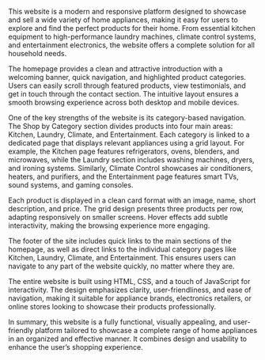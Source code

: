 This website is a modern and responsive platform designed to showcase and sell a wide variety of home appliances, making it easy for users to explore and find the perfect products for their home. From essential kitchen equipment to high-performance laundry machines, climate control systems, and entertainment electronics, the website offers a complete solution for all household needs.

The homepage provides a clean and attractive introduction with a welcoming banner, quick navigation, and highlighted product categories. Users can easily scroll through featured products, view testimonials, and get in touch through the contact section. The intuitive layout ensures a smooth browsing experience across both desktop and mobile devices.

One of the key strengths of the website is its category-based navigation. The Shop by Category section divides products into four main areas: Kitchen, Laundry, Climate, and Entertainment. Each category is linked to a dedicated page that displays relevant appliances using a grid layout. For example, the Kitchen page features refrigerators, ovens, blenders, and microwaves, while the Laundry section includes washing machines, dryers, and ironing systems. Similarly, Climate Control showcases air conditioners, heaters, and purifiers, and the Entertainment page features smart TVs, sound systems, and gaming consoles.

Each product is displayed in a clean card format with an image, name, short description, and price. The grid design presents three products per row, adapting responsively on smaller screens. Hover effects add subtle interactivity, making the browsing experience more engaging.

The footer of the site includes quick links to the main sections of the homepage, as well as direct links to the individual category pages like Kitchen, Laundry, Climate, and Entertainment. This ensures users can navigate to any part of the website quickly, no matter where they are.

The entire website is built using HTML, CSS, and a touch of JavaScript for interactivity. The design emphasizes clarity, user-friendliness, and ease of navigation, making it suitable for appliance brands, electronics retailers, or online stores looking to showcase their products professionally.

In summary, this website is a fully functional, visually appealing, and user-friendly platform tailored to showcase a complete range of home appliances in an organized and effective manner. It combines design and usability to enhance the user’s shopping experience.
